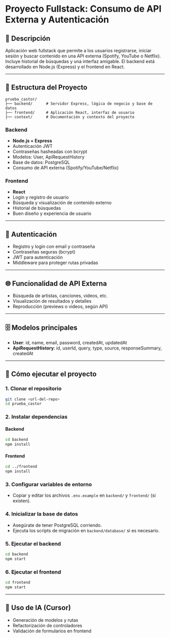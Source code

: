 # Proyecto Fullstack: Consumo de API Externa y Autenticación

## 🚀 Descripción
Aplicación web fullstack que permite a los usuarios registrarse, iniciar sesión y buscar contenido en una API externa (Spotify, YouTube o Netflix). Incluye historial de búsquedas y una interfaz amigable. El backend está desarrollado en Node.js (Express) y el frontend en React.

---

## 📁 Estructura del Proyecto

```
prueba_castor/
├── backend/      # Servidor Express, lógica de negocio y base de datos
├── frontend/     # Aplicación React, interfaz de usuario
├── context/      # Documentación y contexto del proyecto
```

### Backend
- **Node.js + Express**
- Autenticación JWT
- Contraseñas hasheadas con bcrypt
- Modelos: User, ApiRequestHistory
- Base de datos: PostgreSQL
- Consumo de API externa (Spotify/YouTube/Netflix)

### Frontend
- **React**
- Login y registro de usuario
- Búsqueda y visualización de contenido externo
- Historial de búsquedas
- Buen diseño y experiencia de usuario

---

## 🔐 Autenticación
- Registro y login con email y contraseña
- Contraseñas seguras (bcrypt)
- JWT para autenticación
- Middleware para proteger rutas privadas

---

## 🌐 Funcionalidad de API Externa
- Búsqueda de artistas, canciones, videos, etc.
- Visualización de resultados y detalles
- Reproducción (previews o videos, según API)

---

## 🗄️ Modelos principales
- **User**: id, name, email, password, createdAt, updatedAt
- **ApiRequestHistory**: id, userId, query, type, source, responseSummary, createdAt

---

## 🏁 Cómo ejecutar el proyecto

### 1. Clonar el repositorio
```bash
git clone <url-del-repo>
cd prueba_castor
```

### 2. Instalar dependencias
#### Backend
```bash
cd backend
npm install
```
#### Frontend
```bash
cd ../frontend
npm install
```

### 3. Configurar variables de entorno
- Copiar y editar los archivos `.env.example` en `backend/` y `frontend/` (si existen).

### 4. Inicializar la base de datos
- Asegúrate de tener PostgreSQL corriendo.
- Ejecuta los scripts de migración en `backend/database/` si es necesario.

### 5. Ejecutar el backend
```bash
cd backend
npm start
```

### 6. Ejecutar el frontend
```bash
cd frontend
npm start
```

---

## 🧠 Uso de IA (Cursor)
- Generación de modelos y rutas
- Refactorización de controladores
- Validación de formularios en frontend

